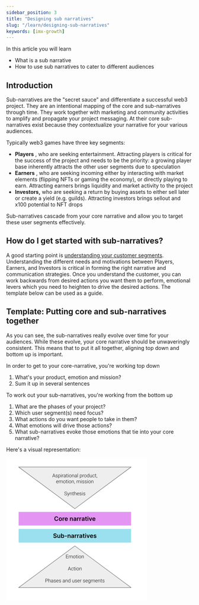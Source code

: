 ```yaml
---
sidebar_position: 3
title: "Designing sub narratives"
slug: "/learn/designing-sub-narratives"
keywords: [imx-growth]
---
```



In this article you will learn

- What is a sub narrative
- How to use sub narratives to cater to different audiences

## Introduction

Sub-narratives are the "secret sauce" and differentiate a successful web3 project. They are an intentional mapping of the core and sub-narratives through time. They work together with marketing and community activities to amplify and propagate your project messaging. At their core sub-narratives exist because they contextualize your narrative for your various audiences.

Typically web3 games have three key segments:

- **Players** , who are seeking entertainment. Attracting players is critical for the success of the project and needs to be the priority: a growing player base inherently attracts the other user segments due to speculation
- **Earners** , who are seeking incoming either by interacting with market elements (flipping NFTs or gaming the economy), or directly playing to earn. Attracting earners brings liquidity and market activity to the project
- **Investors,** who are seeking a return by buying assets to either sell later or create a yield (e.g. guilds). Attracting investors brings sellout and x100 potential to NFT drops

Sub-narratives cascade from your core narrative and allow you to target these user segments effectively.

## How do I get started with sub-narratives?

A good starting point is [understanding your customer segments](../Marketing%20&%20Community/Customer%20segmentation%20in%20Web3). Understanding the different needs and motivations between Players, Earners, and Investors is critical in forming the right narrative and communication strategies. Once you understand the customer, you can work backwards from desired actions you want them to perform, emotional levers which you need to heighten to drive the desired actions. The template below can be used as a guide.

## Template: Putting core and sub-narratives together

As you can see, the sub-narratives really evolve over time for your audiences. While these evolve, your core narrative should be unwaveringly consistent. This means that to put it all together, aligning top down and bottom up is important.

In order to get to your core-narrative, you're working top down

1. What's your product, emotion and mission?
2. Sum it up in several sentences

To work out your sub-narratives, you're working from the bottom up

1. What are the phases of your project?
2. Which user segment(s) need focus?
3. What actions do you want people to take in them?
4. What emotions will drive those actions?
5. What sub-narratives evoke those emotions that tie into your core narrative?

Here's a visual representation: 

![](../../../../static/img/learn/narrative_diagram.png)

